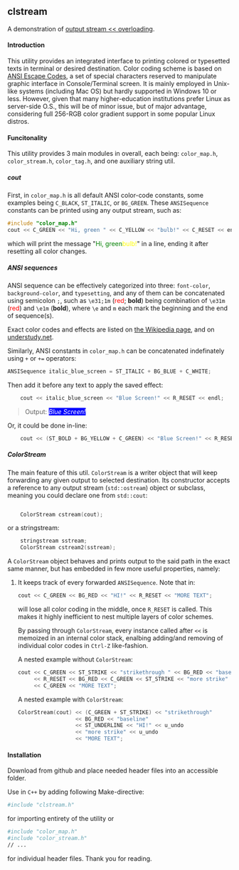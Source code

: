 ## clstream

A demonstration of [output stream << overloading](https://docs.microsoft.com/en-us/cpp/standard-library/overloading-the-output-operator-for-your-own-classes?view=msvc-170).

#### Introduction
This utility provides an integrated interface to printing colored or typesetted texts 
in terminal or desired destination. Color coding scheme is based on [ANSI Escape Codes](https://en.wikipedia.org/wiki/ANSI_escape_code), a set of special characters reserved to manipulate graphic
interface in Console/Terminal screen.
It is mainly employed in Unix-like systems (including Mac OS) but hardly supported in Windows 10 or less. However, given that many higher-education institutions prefer Linux as server-side O.S., 
this will be of minor issue, but of major advantage, considering full 256-RGB color gradient support
in some popular Linux distros.

#### Funcitonality
This utility provides 3 main modules in overall, each being: `color_map.h`, `color_stream.h`,
`color_tag.h`, and one auxiliary string util.

##### cout

First, in `color_map.h` is all default ANSI color-code constants,
some examples being `C_BLACK`, `ST_ITALIC`, or `BG_GREEN`.
These `ANSISequence` constants can be printed using any output stream, such as:

```cpp
#include "color_map.h"
cout << C_GREEN << "Hi, green " << C_YELLOW << "bulb!" << C_RESET << endl; 
```

which will print the message "<span style="color:green">Hi, green</span><span style="color:yellow">bulb!</span>" in a line, ending it after resetting all color changes.


##### ANSI sequences

ANSI sequence can be effectively categorized into three: `font-color`, `background-color`, and `typesetting`, and any of them can be concatenated using semicolon `;`, such as
`\e31;1m` (<span style="color:red">red</span>; **bold**) being combination of `\e31m` (<span style="color:red">red</span>) and `\e1m` (**bold**), where `\e` and `m` each mark the beginning and the end of sequence(s).

Exact color codes and effects are listed on [the Wikipedia page](https://en.wikipedia.org/wiki/ANSI_escape_code#DOS,_OS/2,_and_Windows), and on [understudy.net](http://www.understudy.net/custom.html#table1).

Similarly, ANSI constants in `color_map.h` can be concatenated indefinately using `+` or `+=` operators:

```cpp
ANSISequence italic_blue_screen = ST_ITALIC + BG_BLUE + C_WHITE;
```

Then add it before any text to apply the saved effect:
```cpp
    cout << italic_blue_screen << "Blue Screen!" << R_RESET << endl;
```
> Output:
> <span style="color:white; background-color:blue"><i> Blue Screen! </i></span>

Or, it could be done in-line:

```cpp
    cout << (ST_BOLD + BG_YELLOW + C_GREEN) << "Blue Screen!" << R_RESET << endl;
```

##### ColorStream
The main feature of this util. 
`ColorStream` is a writer object that will keep forwarding any given output to selected destination.
Its constructor accepts a reference to any output stream (`std::ostream`) object or subclass,
meaning you could declare one from `std::cout`:

```cpp

    ColorStream cstream(cout);
```

or a stringstream:

```cpp
    stringstream sstream;
    ColorStream cstream2(sstream);
```
A `ColorStream` object behaves and prints output to the said path in the exact same manner,
but has embedded in few more useful properties, namely:

1. It keeps track of every forwarded `ANSISequence`.
   Note that in:
    ```cpp
    cout << C_GREEN << BG_RED << "HI!" << R_RESET << "MORE TEXT";
    ```
   will lose all color coding in the middle, once `R_RESET` is called. This makes it highly
   inefficient to nest multiple layers of color schemes.

   By passing through `ColorStream`, every instance called after `<<` is memoized in an internal
   color stack, enalbing adding/and removing of individual color codes in `Ctrl-Z` like-fashion. 

    A nested example without `ColorStream`:
    ```cpp
    cout << C_GREEN << ST_STRIKE << "strikethrough " << BG_RED << "baseline" << ST_UNDERLINE << "HI!" 
         << R_RESET << BG_RED << C_GREEN << ST_STRIKE << "more strike" << R_RESET << ST_STRIKE 
         << C_GREEN << "MORE TEXT";
    ```
    A nested example with `ColorStream`:
    ```cpp
    ColorStream(cout) << (C_GREEN + ST_STRIKE) << "strikethrough" 
                      << BG_RED << "baseline" 
                      << ST_UNDERLINE << "HI!" << u_undo 
                      << "more strike" << u_undo 
                      << "MORE TEXT";
    ```
   
#### Installation
Download from github and place needed header files into an accessible folder.

Use in `C++` by adding following Make-directive:

```bash
#include "clstream.h"
```
for importing entirety of the utility
or
```bash
#include "color_map.h"
#include "color_stream.h"
// ...
```
for individual header files.
Thank you for reading.
